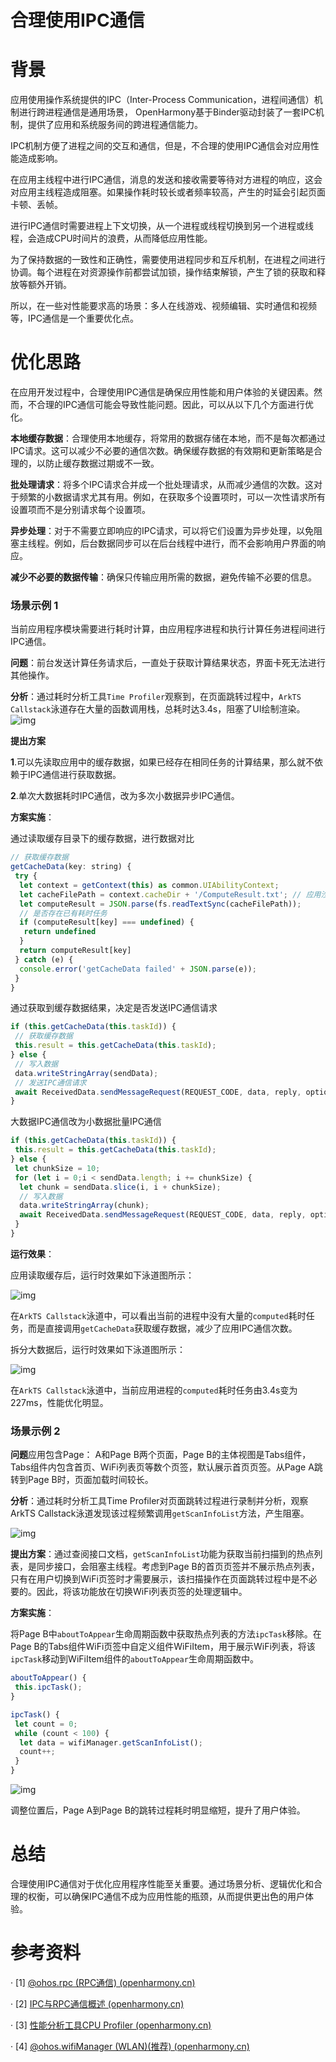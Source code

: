 # 合理使用IPC通信

# **背景**

应用使用操作系统提供的IPC（Inter-Process Communication，进程间通信）机制进行跨进程通信是通用场景， OpenHarmony基于Binder驱动封装了一套IPC机制，提供了应用和系统服务间的跨进程通信能力。

IPC机制方便了进程之间的交互和通信，但是，不合理的使用IPC通信会对应用性能造成影响。

在应用主线程中进行IPC通信，消息的发送和接收需要等待对方进程的响应，这会对应用主线程造成阻塞。如果操作耗时较长或者频率较高，产生的时延会引起页面卡顿、丢帧。

进行IPC通信时需要进程上下文切换，从一个进程或线程切换到另一个进程或线程，会造成CPU时间片的浪费，从而降低应用性能。

为了保持数据的一致性和正确性，需要使用进程同步和互斥机制，在进程之间进行协调。每个进程在对资源操作前都尝试加锁，操作结束解锁，产生了锁的获取和释放等额外开销。

所以，在一些对性能要求高的场景：多人在线游戏、视频编辑、实时通信和视频等，IPC通信是一个重要优化点。

# **优化思路**

在应用开发过程中，合理使用IPC通信是确保应用性能和用户体验的关键因素。然而，不合理的IPC通信可能会导致性能问题。因此，可以从以下几个方面进行优化。

**本地缓存数据**：合理使用本地缓存，将常用的数据存储在本地，而不是每次都通过IPC请求。这可以减少不必要的通信次数。确保缓存数据的有效期和更新策略是合理的，以防止缓存数据过期或不一致。

**批处理请求**：将多个IPC请求合并成一个批处理请求，从而减少通信的次数。这对于频繁的小数据请求尤其有用。例如，在获取多个设置项时，可以一次性请求所有设置项而不是分别请求每个设置项。

**异步处理**：对于不需要立即响应的IPC请求，可以将它们设置为异步处理，以免阻塞主线程。例如，后台数据同步可以在后台线程中进行，而不会影响用户界面的响应。

**减少不必要的数据传输**：确保只传输应用所需的数据，避免传输不必要的信息。

### 场景示例 1

当前应用程序模块需要进行耗时计算，由应用程序进程和执行计算任务进程间进行IPC通信。

**问题**：前台发送计算任务请求后，一直处于获取计算结果状态，界面卡死无法进行其他操作。

**分析**：通过耗时分析工具`Time Profiler`观察到，在页面跳转过程中，`ArkTS Callstack`泳道存在大量的函数调用栈，总耗时达3.4s，阻塞了UI绘制渲染。
![img](./figures/reasonable-using-ipc-image1.png)


**提出方案** 

**1**.可以先读取应用中的缓存数据，如果已经存在相同任务的计算结果，那么就不依赖于IPC通信进行获取数据。

**2**.单次大数据耗时IPC通信，改为多次小数据异步IPC通信。

**方案实施**：

通过读取缓存目录下的缓存数据，进行数据对比

```javascript
// 获取缓存数据
getCacheData(key: string) {
 try {
  let context = getContext(this) as common.UIAbilityContext;
  let cacheFilePath = context.cacheDir + '/ComputeResult.txt'; // 应用沙箱缓存目录
  let computeResult = JSON.parse(fs.readTextSync(cacheFilePath));
  // 是否存在已有耗时任务
  if (computeResult[key] === undefined) {
   return undefined
  }
  return computeResult[key]
 } catch (e) {
  console.error('getCacheData failed' + JSON.parse(e));
 }
}
```

通过获取到缓存数据结果，决定是否发送IPC通信请求

```javascript
if (this.getCacheData(this.taskId)) {
 // 获取缓存数据
 this.result = this.getCacheData(this.taskId);
} else {
 // 写入数据
 data.writeStringArray(sendData);
 // 发送IPC通信请求
 await ReceivedData.sendMessageRequest(REQUEST_CODE, data, reply, option);
}
```

大数据IPC通信改为小数据批量IPC通信

```javascript
if (this.getCacheData(this.taskId)) {
 this.result = this.getCacheData(this.taskId);
} else {
 let chunkSize = 10;
 for (let i = 0;i < sendData.length; i += chunkSize) {
  let chunk = sendData.slice(i, i + chunkSize);
  // 写入数据
  data.writeStringArray(chunk);
  await ReceivedData.sendMessageRequest(REQUEST_CODE, data, reply, option);
 }
}
```



**运行效果**：

应用读取缓存后，运行时效果如下泳道图所示：

![img](./figures/reasonable-using-ipc-image2.png) 

在`ArkTS Callstack`泳道中，可以看出当前的进程中没有大量的`computed`耗时任务，而是直接调用`getCacheData`获取缓存数据，减少了应用IPC通信次数。

 

拆分大数据后，运行时效果如下泳道图所示：

 ![img](./figures/reasonable-using-ipc-image3.png)

在`ArkTS Callstack`泳道中，当前应用进程的`computed`耗时任务由3.4s变为227ms，性能优化明显。

### 场景示例 2

**问题**应用包含Page： A和Page B两个页面，Page B的主体视图是Tabs组件，Tabs组件内包含首页、WiFi列表页等数个页签，默认展示首页页签。从Page A跳转到Page B时，页面加载时间较长。

**分析**：通过耗时分析工具Time Profiler对页面跳转过程进行录制并分析，观察ArkTS Callstack泳道发现该过程频繁调用`getScanInfoList`方法，产生阻塞。

![img](./figures/reasonable-using-ipc-image4.png) 

**提出方案**：通过查阅接口文档，`getScanInfoList`功能为获取当前扫描到的热点列表，是同步接口，会阻塞主线程。考虑到Page B的首页页签并不展示热点列表，只有在用户切换到WiFi页签时才需要展示，该扫描操作在页面跳转过程中是不必要的。因此，将该功能放在切换WiFi列表页签的处理逻辑中。

**方案实施**：

将Page B中`aboutToAppear`生命周期函数中获取热点列表的方法`ipcTask`移除。在Page B的Tabs组件WiFi页签中自定义组件WiFiItem，用于展示WiFi列表，将该`ipcTask`移动到WiFiItem组件的`aboutToAppear`生命周期函数中。

```javascript
aboutToAppear() {
 this.ipcTask();
}

ipcTask() {
 let count = 0;
 while (count < 100) {
  let data = wifiManager.getScanInfoList();
  count++;
 }
}
```



![img](./figures/reasonable-using-ipc-image5.png) 

调整位置后，Page A到Page B的跳转过程耗时明显缩短，提升了用户体验。

# **总结**

合理使用IPC通信对于优化应用程序性能至关重要。通过场景分析、逻辑优化和合理的权衡，可以确保IPC通信不成为应用性能的瓶颈，从而提供更出色的用户体验。

# **参考资料**

· [1] [@ohos.rpc (RPC通信) (openharmony.cn)](https://docs.openharmony.cn/pages/v4.0/zh-cn/application-dev/reference/apis/js-apis-rpc.md/)

· [2] [IPC与RPC通信概述 (openharmony.cn)](https://docs.openharmony.cn/pages/v4.0/zh-cn/application-dev/connectivity/ipc-rpc-overview.md/)

· [3] [性能分析工具CPU Profiler (openharmony.cn)](https://docs.openharmony.cn/pages/v4.0/zh-cn/application-dev/performance/application-performance-analysis.md/)

· [4] [@ohos.wifiManager (WLAN)(推荐) (openharmony.cn)](https://docs.openharmony.cn/pages/v4.0/zh-cn/application-dev/reference/apis/js-apis-wifiManager.md/)